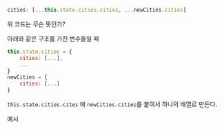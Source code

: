 ```js
cities: [...this.state.cities.cities, ...newCities.cities]
```

위 코드는 무슨 뜻인가?

아래와 같은 구조를 가진 변수들일 때
```js
this.state.cities = {
    cities: [...],
    ...
}
newCities = {
    cities: [...]
}
```

`this.state.cities.cites` 에 `newCities.cities`를 붙여서 하나의 배열로 만든다.

예시

